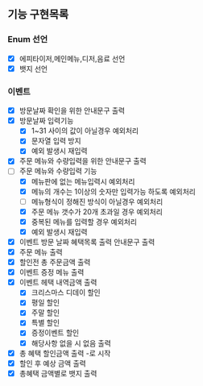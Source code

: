 ## 기능 구현목록

### Enum 선언

- [x] 에피타이저,메인메뉴,디저,음료 선언
- [x] 뱃지 선언

### 이벤트 

- [x] 방문날짜 확인을 위한 안내문구 출력
- [x] 방문날짜 입력기능
  - [x] 1~31 사이의 값이 아닐경우 예외처리
  - [x] 문자열 입력 방지
  - [x] 예외 발생시 재입력
- [x] 주문 메뉴와 수량입력을 위한 안내문구 출력
- [ ] 주문 메뉴와 수량입력 기능
  - [x] 메뉴판에 없는 메뉴입력시 예외처리
  - [x] 메뉴의 개수는 1이상의 숫자만 입력가능 하도록 예외처리
  - [ ] 메뉴형식이 정해진 방식이 아닐경우 예외처리
  - [x] 주문 메뉴 갯수가 20개 초과일 경우 예외처리
  - [x] 중복된 메뉴를 입력할 경우 예외처리
  - [x] 예외 발생시 재입력
- [x] 이벤트 방문 날짜 혜택목록 출력 안내문구 출력
- [x] 주문 메뉴 출력
- [x] 할인전 총 주문금액 출력
- [x] 이벤트 증정 메뉴 출력
- [x] 이벤트 헤택 내역금액 출력
  - [x] 크리스마스 디데이 할인
  - [x] 평일 할인
  - [x] 주말 할인
  - [x] 특별 할인
  - [x] 증정이벤트 할인
  - [x] 해당사항 없을 시 없음 출력
- [x] 총 혜택 할인금액 출력 -로 시작
- [x] 할인 후 예상 금액 출력
- [x] 총혜택 금액별로 뱃지 출력

